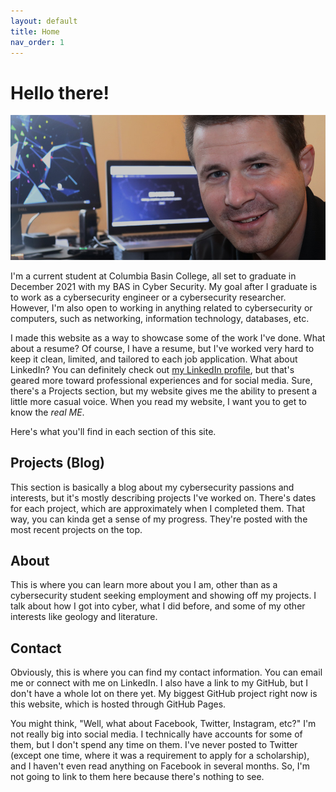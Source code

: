```yaml
---
layout: default
title: Home
nav_order: 1
---
```


# Hello there!

![Hello there!](/assets/images/self-portrait.jpg)

I'm a current student at Columbia Basin College, all set to graduate in December 2021 with my BAS in Cyber Security. My goal after I graduate is to work as a cybersecurity engineer or a cybersecurity researcher. However, I'm also open to working in anything related to cybersecurity or computers, such as networking, information technology, databases, etc.

I made this website as a way to showcase some of the work I've done. What about a resume? Of course, I have a resume, but I've worked very hard to keep it clean, limited, and tailored to each job application. What about LinkedIn? You can definitely check out [my LinkedIn profile](https://www.linkedin.com/in/brandonrasaka/), but that's geared more toward professional experiences and for social media. Sure, there's a Projects section, but my website gives me the ability to present a little more casual voice. When you read my website, I want you to get to know the _real ME_.

Here's what you'll find in each section of this site.

## Projects (Blog)

This section is basically a blog about my cybersecurity passions and interests, but it's mostly describing projects I've worked on. There's dates for each project, which are approximately when I completed them. That way, you can kinda get a sense of my progress. They're posted with the most recent projects on the top.

## About

This is where you can learn more about you I am, other than as a cybersecurity student seeking employment and showing off my projects. I talk about how I got into cyber, what I did before, and some of my other interests like geology and literature.

## Contact

Obviously, this is where you can find my contact information. You can email me or connect with me on LinkedIn. I also have a link to my GitHub, but I don't have a whole lot on there yet. My biggest GitHub project right now is this website, which is hosted through GitHub Pages.

You might think, "Well, what about Facebook, Twitter, Instagram, etc?" I'm not really big into social media. I technically have accounts for some of them, but I don't spend any time on them. I've never posted to Twitter (except one time, where it was a requirement to apply for a scholarship), and I haven't even read anything on Facebook in several months. So, I'm not going to link to them here because there's nothing to see.